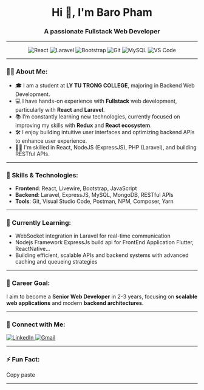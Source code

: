 <h1 align="center">Hi 👋, I'm Baro Pham</h1>
<h3 align="center">A passionate Fullstack Web Developer</h3>

---

<p align="center"> 
  <img src="https://img.shields.io/badge/Code-React-blue?style=for-the-badge&logo=react&logoColor=white" alt="React" /> 
  <img src="https://img.shields.io/badge/Framework-Laravel-red?style=for-the-badge&logo=laravel&logoColor=white" alt="Laravel" /> 
  <img src="https://img.shields.io/badge/Frontend-Bootstrap-purple?style=for-the-badge&logo=bootstrap&logoColor=white" alt="Bootstrap" /> 
  <img src="https://img.shields.io/badge/Version%20Control-Git-orange?style=for-the-badge&logo=git&logoColor=white" alt="Git" /> 
  <img src="https://img.shields.io/badge/Database-MySQL-blue?style=for-the-badge&logo=mysql&logoColor=white" alt="MySQL" /> 
  <img src="https://img.shields.io/badge/Tools-VS%20Code-informational?style=for-the-badge&logo=visual-studio-code&logoColor=white" alt="VS Code" /> 
</p>

---

### 👨‍💻 About Me:
- 🎓 I am a student at **LY TU TRONG COLLEGE**, majoring in Backend Web Development.
- 💻 I have hands-on experience with **Fullstack** web development, particularly with **React** and **Laravel**.
- 📚 I’m constantly learning new technologies, currently focused on improving my skills with **Redux** and **React ecosystem**.
- 🛠️ I enjoy building intuitive user interfaces and optimizing backend APIs to enhance user experience.
- 👨‍🔧 I'm skilled in React, NodeJS (ExpressJS), PHP (Laravel), and building RESTful APIs.

---

### 🌟 Skills & Technologies:
- **Frontend**: React, Livewire, Bootstrap, JavaScript
- **Backend**: Laravel, ExpressJS, MySQL, MongoDB, RESTful APIs
- **Tools**: Git, Visual Studio Code, Postman, NPM, Composer, Yarn

---

### 🌱 Currently Learning:
- WebSocket integration in Laravel for real-time communication
- Nodejs Framework ExpressJs build api for FrontEnd Application Flutter, ReactNative...
- Building efficient, scalable APIs and backend systems with advanced caching and queueing strategies

---

### 💼 Career Goal:
I aim to become a **Senior Web Developer** in 2-3 years, focusing on **scalable web applications** and modern **backend architectures**.

---

### 🤝 Connect with Me:
<p align="left">
  <a href="https://www.linkedin.com/in/pbao" target="_blank">
    <img src="https://img.shields.io/badge/LinkedIn-PHAM%20GIA%20BAO-blue?style=flat-square&logo=linkedin" alt="LinkedIn"/>
  </a>
  <a href="mailto:pbao.business@gmail.com">
    <img src="https://img.shields.io/badge/Email-pbao.business@gmail.com-red?style=flat-square&logo=gmail" alt="Gmail"/>
  </a>
</p>

---

### ⚡ Fun Fact:
Copy paste

---
